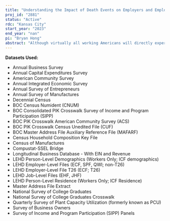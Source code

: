 ```yaml
---
title: "Understanding the Impact of Death Events on Employers and Employees in the Workplace"
proj_id: "2881"
status: "Active"
rdc: "Kansas City"
start_year: "2023"
end_year: "nan"
pi: "Bryan Hong"
abstract: "Although virtually all working Americans will directly experience or observe a coworker experiencing the loss of someone close to them during their working lives, there has been surprisingly little research investigating the effects of such events. As the median age of the workforce continues to increase in the United States, an increasing number of employees are likely to experience the loss of coworkers or loved ones, the effects of which are likely to have profound implications on both employers and employees. A significant challenge to pursuing the research described in this proposal is the lack of publicly available large sample data. Despite death events being a common occurrence over virtually everyone's working lives, little is known about the consequences of the phenomenon for employment and organizational performance. Prior empirical work has been limited by available data, and prior empirical settings have relied upon small samples with potentially severe sampling selection bias (e.g., only considering a single occupation in a single city). While valuable, such analyses are significantly constrained in their ability to allow detailed examination and provide generalizability. This project seeks to better understand the consequences of this important and prevalent phenomenon. Several data sources will be linked at the individual- and establishment-/firm-levels, each of which contains measures relevant to execute the study. The researchers will also include publicly available external data on job characteristics, based on occupational codes from internal Census data, provided by O*NET. The proposed project will involve multivariate analyses, primarily using logistic regressions and OLS fixed effects regressions. This project will produce population estimates on how deaths of employees or the deaths of their loved ones may affect establishment/firm performance. To our knowledge, this is one of the first studies of its kind, especially with large scale, administrative data, and will provide important, novel estimates on a phenomenon that everyone in the working population will experience at some point."
---
```


**Datasets Used:**

  - Annual Business Survey 
  - Annual Capital Expenditures Survey 
  - American Community Survey 
  - Annual Integrated Economic Survey 
  - Annual Survey of Entrepreneurs 
  - Annual Survey of Manufactures 
  - Decennial Census 
  - BOC Census Numident (CNUM) 
  - BOC Consolidated PIK Crosswalk Survey of Income and Program Participation (SIPP) 
  - BOC PIK Crosswalk American Community Survey (ACS) 
  - BOC PIK Crosswalk Census Unedited File (CUF) 
  - BOC Master Address File Auxiliary Reference File (MAFARF) 
  - Census Household Composition Key File 
  - Census of Manufactures 
  - Compustat-SSEL Bridge 
  - Longitudinal Business Database - With EIN and Revenue 
  - LEHD Person-Level Demographics (Workers Only; ICF demographics) 
  - LEHD Employer-Level Files (ECF, SPF, QWI; non-T26) 
  - LEHD Employer-Level File T26 (ECF; T26) 
  - LEHD Job-Level Files (EHF, JHF) 
  - LEHD Person-Level Residence (Workers Only; ICF Residence) 
  - Master Address File Extract 
  - National Survey of College Graduates 
  - National Survey of College Graduates Crosswalk 
  - Quarterly Survey of Plant Capacity Utilization (formerly known as PCU) 
  - Survey of Business Owners 
  - Survey of Income and Program Participation (SIPP) Panels 

